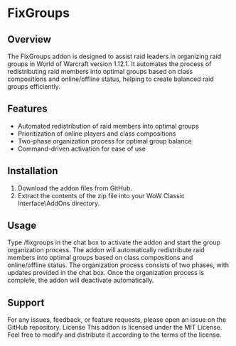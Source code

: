 # FixGroups

## Overview
The FixGroups addon is designed to assist raid leaders in organizing raid groups in World of Warcraft version 1.12.1. 
It automates the process of redistributing raid members into optimal groups based on class compositions and online/offline status, helping to create balanced raid groups efficiently.

## Features
+ Automated redistribution of raid members into optimal groups
+ Prioritization of online players and class compositions
+ Two-phase organization process for optimal group balance
+ Command-driven activation for ease of use

## Installation
1. Download the addon files from GitHub.
2. Extract the contents of the zip file into your WoW Classic Interface\AddOns directory.

## Usage
Type /fixgroups in the chat box to activate the addon and start the group organization process.
The addon will automatically redistribute raid members into optimal groups based on class compositions and online/offline status.
The organization process consists of two phases, with updates provided in the chat box.
Once the organization process is complete, the addon will deactivate automatically.

## Support
For any issues, feedback, or feature requests, please open an issue on the GitHub repository. 
License This addon is licensed under the MIT License. Feel free to modify and distribute it according to the terms of the license.
